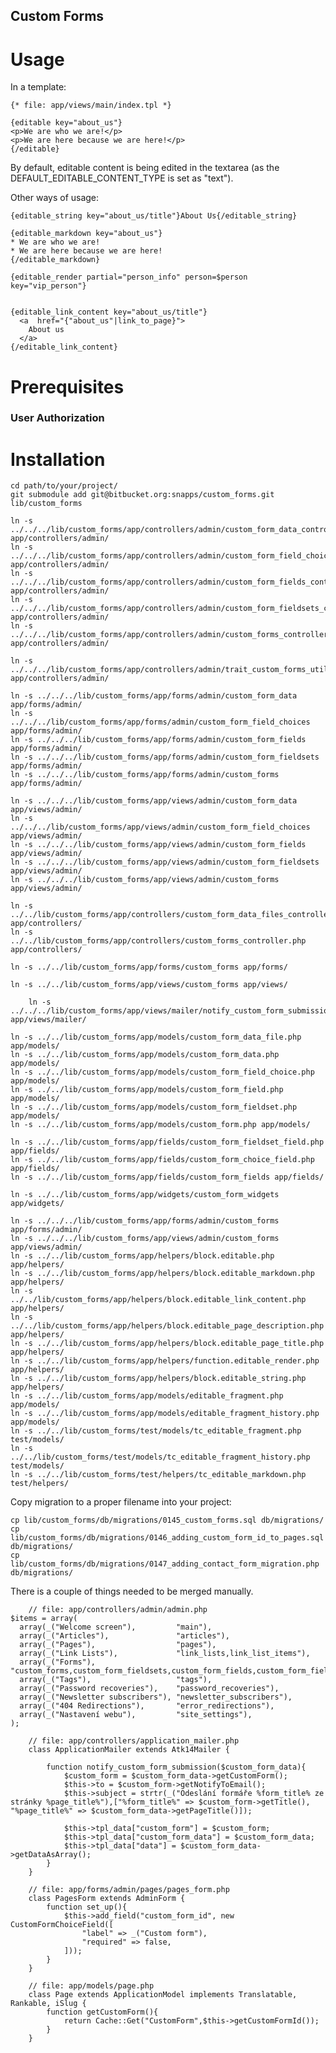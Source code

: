 Custom Forms
------------

Usage
=====

In a template:

    {* file: app/views/main/index.tpl *}

    {editable key="about_us"}
    <p>We are who we are!</p>
    <p>We are here because we are here!</p>
    {/editable}

By default, editable content is being edited in the textarea (as the DEFAULT_EDITABLE_CONTENT_TYPE is set as "text").

Other ways of usage:

    {editable_string key="about_us/title"}About Us{/editable_string}

    {editable_markdown key="about_us"}
    * We are who we are!
    * We are here because we are here!
    {/editable_markdown}

    {editable_render partial="person_info" person=$person key="vip_person"}


    {editable_link_content key="about_us/title"}
      <a  href="{"about_us"|link_to_page}">
        About us
      </a>
    {/editable_link_content}

Prerequisites
=============

### User Authorization

Installation
============

    cd path/to/your/project/
    git submodule add git@bitbucket.org:snapps/custom_forms.git lib/custom_forms

    ln -s ../../../lib/custom_forms/app/controllers/admin/custom_form_data_controller.php app/controllers/admin/
    ln -s ../../../lib/custom_forms/app/controllers/admin/custom_form_field_choices_controller.php app/controllers/admin/
    ln -s ../../../lib/custom_forms/app/controllers/admin/custom_form_fields_controller.php app/controllers/admin/
    ln -s ../../../lib/custom_forms/app/controllers/admin/custom_form_fieldsets_controller.php app/controllers/admin/
    ln -s ../../../lib/custom_forms/app/controllers/admin/custom_forms_controller.php app/controllers/admin/

    ln -s ../../../lib/custom_forms/app/controllers/admin/trait_custom_forms_utils.php app/controllers/admin/

    ln -s ../../../lib/custom_forms/app/forms/admin/custom_form_data app/forms/admin/
    ln -s ../../../lib/custom_forms/app/forms/admin/custom_form_field_choices app/forms/admin/
    ln -s ../../../lib/custom_forms/app/forms/admin/custom_form_fields app/forms/admin/
    ln -s ../../../lib/custom_forms/app/forms/admin/custom_form_fieldsets app/forms/admin/
    ln -s ../../../lib/custom_forms/app/forms/admin/custom_forms app/forms/admin/

    ln -s ../../../lib/custom_forms/app/views/admin/custom_form_data app/views/admin/
    ln -s ../../../lib/custom_forms/app/views/admin/custom_form_field_choices app/views/admin/
    ln -s ../../../lib/custom_forms/app/views/admin/custom_form_fields app/views/admin/
    ln -s ../../../lib/custom_forms/app/views/admin/custom_form_fieldsets app/views/admin/
    ln -s ../../../lib/custom_forms/app/views/admin/custom_forms app/views/admin/

    ln -s ../../lib/custom_forms/app/controllers/custom_form_data_files_controller.php app/controllers/
    ln -s ../../lib/custom_forms/app/controllers/custom_forms_controller.php app/controllers/

    ln -s ../../lib/custom_forms/app/forms/custom_forms app/forms/

    ln -s ../../lib/custom_forms/app/views/custom_forms app/views/

		ln -s ../../../lib/custom_forms/app/views/mailer/notify_custom_form_submission.html.tpl app/views/mailer/

    ln -s ../../lib/custom_forms/app/models/custom_form_data_file.php app/models/
    ln -s ../../lib/custom_forms/app/models/custom_form_data.php app/models/
    ln -s ../../lib/custom_forms/app/models/custom_form_field_choice.php app/models/
    ln -s ../../lib/custom_forms/app/models/custom_form_field.php app/models/
    ln -s ../../lib/custom_forms/app/models/custom_form_fieldset.php app/models/
    ln -s ../../lib/custom_forms/app/models/custom_form.php app/models/

    ln -s ../../lib/custom_forms/app/fields/custom_form_fieldset_field.php app/fields/
    ln -s ../../lib/custom_forms/app/fields/custom_form_choice_field.php app/fields/
    ln -s ../../lib/custom_forms/app/fields/custom_form_fields app/fields/

    ln -s ../../lib/custom_forms/app/widgets/custom_form_widgets app/widgets/

    ln -s ../../../lib/custom_forms/app/forms/admin/custom_forms app/forms/admin/
    ln -s ../../../lib/custom_forms/app/views/admin/custom_forms app/views/admin/
    ln -s ../../lib/custom_forms/app/helpers/block.editable.php app/helpers/
    ln -s ../../lib/custom_forms/app/helpers/block.editable_markdown.php app/helpers/
    ln -s ../../lib/custom_forms/app/helpers/block.editable_link_content.php app/helpers/
    ln -s ../../lib/custom_forms/app/helpers/block.editable_page_description.php app/helpers/
    ln -s ../../lib/custom_forms/app/helpers/block.editable_page_title.php app/helpers/
    ln -s ../../lib/custom_forms/app/helpers/function.editable_render.php app/helpers/
    ln -s ../../lib/custom_forms/app/helpers/block.editable_string.php app/helpers/
    ln -s ../../lib/custom_forms/app/models/editable_fragment.php app/models/
    ln -s ../../lib/custom_forms/app/models/editable_fragment_history.php app/models/
    ln -s ../../lib/custom_forms/test/models/tc_editable_fragment.php test/models/
    ln -s ../../lib/custom_forms/test/models/tc_editable_fragment_history.php test/models/
    ln -s ../../lib/custom_forms/test/helpers/tc_editable_markdown.php test/helpers/

Copy migration to a proper filename into your project:

    cp lib/custom_forms/db/migrations/0145_custom_forms.sql db/migrations/
    cp lib/custom_forms/db/migrations/0146_adding_custom_form_id_to_pages.sql db/migrations/
    cp lib/custom_forms/db/migrations/0147_adding_contact_form_migration.php db/migrations/

There is a couple of things needed to be merged manually.
	
		// file: app/controllers/admin/admin.php
    $items = array(
      array(_("Welcome screen"),         "main"),
      array(_("Articles"),               "articles"),
      array(_("Pages"),                  "pages"),
      array(_("Link Lists"),             "link_lists,link_list_items"),
      array(_("Forms"),                  "custom_forms,custom_form_fieldsets,custom_form_fields,custom_form_field_choices,custom_form_data"),
      array(_("Tags"),                   "tags"),
      array(_("Password recoveries"),    "password_recoveries"),
      array(_("Newsletter subscribers"), "newsletter_subscribers"),
      array(_("404 Redirections"),       "error_redirections"),
      array(_("Nastavení webu"),         "site_settings"),
    );

		// file: app/controllers/application_mailer.php
		class ApplicationMailer extends Atk14Mailer {

			function notify_custom_form_submission($custom_form_data){
				$custom_form = $custom_form_data->getCustomForm();
				$this->to = $custom_form->getNotifyToEmail();
				$this->subject = strtr(_("Odeslání formáře %form_title% ze stránky %page_title%"),["%form_title%" => $custom_form->getTitle(), "%page_title%" => $custom_form_data->getPageTitle()]);

				$this->tpl_data["custom_form"] = $custom_form;
				$this->tpl_data["custom_form_data"] = $custom_form_data;
				$this->tpl_data["data"] = $custom_form_data->getDataAsArray();
			}
		}

		// file: app/forms/admin/pages/pages_form.php
		class PagesForm extends AdminForm {
			function set_up(){
				$this->add_field("custom_form_id", new CustomFormChoiceField([
					"label" => _("Custom form"),
					"required" => false,
				]));
			}
		}

		// file: app/models/page.php
		class Page extends ApplicationModel implements Translatable, Rankable, iSlug {
			function getCustomForm(){
				return Cache::Get("CustomForm",$this->getCustomFormId());
			}
		}

[//]: # ( vim: set ts=2 et: )
